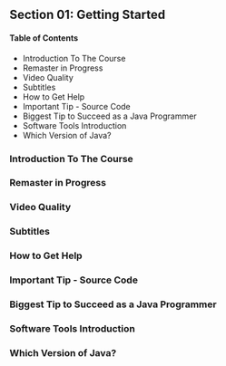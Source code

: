 ## Section 01: Getting Started

#### Table of Contents

- Introduction To The Course
- Remaster in Progress
- Video Quality
- Subtitles
- How to Get Help
- Important Tip - Source Code
- Biggest Tip to Succeed as a Java Programmer
- Software Tools Introduction
- Which Version of Java?

### Introduction To The Course

### Remaster in Progress

### Video Quality

### Subtitles

### How to Get Help

### Important Tip - Source Code

### Biggest Tip to Succeed as a Java Programmer

### Software Tools Introduction

### Which Version of Java?
